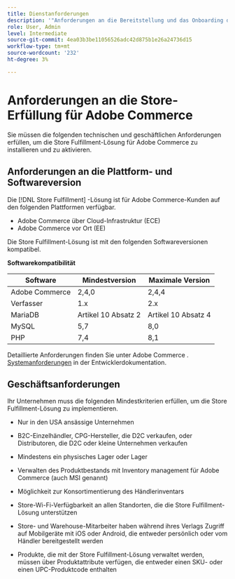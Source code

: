 ```yaml
---
title: Dienstanforderungen
description: '"Anforderungen an die Bereitstellung und das Onboarding der [!DNL Store Fulfillment Manager] service"'
role: User, Admin
level: Intermediate
source-git-commit: 4ea03b3be11056526adc42d875b1e26a24736d15
workflow-type: tm+mt
source-wordcount: '232'
ht-degree: 3%

---
```



# Anforderungen an die Store-Erfüllung für Adobe Commerce

Sie müssen die folgenden technischen und geschäftlichen Anforderungen erfüllen, um die Store Fulfillment-Lösung für Adobe Commerce zu installieren und zu aktivieren.

## Anforderungen an die Plattform- und Softwareversion

Die [!DNL Store Fulfillment] -Lösung ist für Adobe Commerce-Kunden auf den folgenden Plattformen verfügbar.

* Adobe Commerce über Cloud-Infrastruktur (ECE)
* Adobe Commerce vor Ort (EE)

Die Store Fulfillment-Lösung ist mit den folgenden Softwareversionen kompatibel.

**Softwarekompatibilität**

| **Software** | **Mindestversion** | **Maximale Version** |
|----------------|---------------------|---------------------|
| Adobe Commerce | 2,4,0 | 2,4,4 |
| Verfasser | 1.x | 2.x |
| MariaDB | Artikel 10 Absatz 2 | Artikel 10 Absatz 4 |
| MySQL | 5,7 | 8,0 |
| PHP | 7,4 | 8,1 |

Detaillierte Anforderungen finden Sie unter Adobe Commerce . [Systemanforderungen](https://devdocs.magento.com/guides/v2.4/install-gde/system-requirements.html) in der Entwicklerdokumentation.

## Geschäftsanforderungen

Ihr Unternehmen muss die folgenden Mindestkriterien erfüllen, um die Store Fulfillment-Lösung zu implementieren.

* Nur in den USA ansässige Unternehmen

* B2C-Einzelhändler, CPG-Hersteller, die D2C verkaufen, oder Distributoren, die D2C oder kleine Unternehmen verkaufen

* Mindestens ein physisches Lager oder Lager

* Verwalten des Produktbestands mit Inventory management für Adobe Commerce (auch MSI genannt)

* Möglichkeit zur Konsortimentierung des Händlerinventars

* Store-Wi-Fi-Verfügbarkeit an allen Standorten, die die Store Fulfillment-Lösung unterstützen

* Store- und Warehouse-Mitarbeiter haben während ihres Verlags Zugriff auf Mobilgeräte mit iOS oder Android, die entweder persönlich oder vom Händler bereitgestellt werden

* Produkte, die mit der Store Fulfillment-Lösung verwaltet werden, müssen über Produktattribute verfügen, die entweder einen SKU- oder einen UPC-Produktcode enthalten

